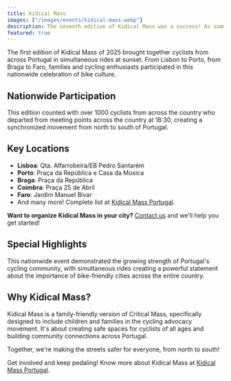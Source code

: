 ```yaml
---
title: Kidical Mass
images: ["/images/events/kidical-mass.webp"]
description: The seventh edition of Kidical Mass was a success! As summer heats up, we cycled through the city at sunset, from north to south of the country.
featured: true
---
```


The first edition of Kidical Mass of 2025 brought together cyclists from across Portugal in simultaneous rides at sunset. From Lisbon to Porto, from Braga to Faro, families and cycling enthusiasts participated in this nationwide celebration of bike culture.

## Nationwide Participation

This edition counted with over 1000 cyclists from across the country who departed from meeting points across the country at 18:30, creating a synchronized movement from north to south of Portugal.

## Key Locations

- **Lisboa**: Qta. Alfarrobeira/EB Pedro Santarém
- **Porto**: Praça da República e Casa da Música
- **Braga**: Praça da República
- **Coimbra**: Praça 25 de Abril
- **Faro**: Jardim Manuel Bivar
- And many more! Complete list at [Kidical Mass Portugal](https://kidicalmass.pt/#onde).

**Want to organize Kidical Mass in your city?** [Contact us](mailto:kidicalmass.pt@gmail.com) and we'll help you get started!

## Special Highlights

This nationwide event demonstrated the growing strength of Portugal's cycling community, with simultaneous rides creating a powerful statement about the importance of bike-friendly cities across the entire country.

## Why Kidical Mass?

Kidical Mass is a family-friendly version of Critical Mass, specifically designed to include children and families in the cycling advocacy movement. It's about creating safe spaces for cyclists of all ages and building community connections across Portugal.

Together, we're making the streets safer for everyone, from north to south! 

Get involved and keep pedaling! Know more about Kidical Mass at [Kidical Mass Portugal](https://kidicalmass.pt).
